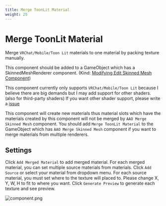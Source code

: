 ```yaml
---
title: Merge ToonLit Material
weight: 25
---
```


# Merge ToonLit Material

Merge `VRChat/Mobile/Toon Lit` materials to one material by packing texture manually.

This component should be added to a GameObject which has a SkinnedMeshRenderer component. (Kind: [Modifying Edit Skinned Mesh Component](../../component-kind/edit-skinned-mesh-components#modifying-component))

This component currently only supports `VRChat/Mobile/Toon Lit` because I believe there are big demands
but I may add support for other shaders. (also for third-party shaders)
If you want other shader support, please write a [issue][issue]

This component will create new materials thus material slots which have the materials created by this component will not be merged by `AAO Merge Skinned Mesh` component.
You should add `Merge ToonLit Material` to the GameObject which has `AAO Merge Skinned Mesh` component if you want to merge materials from multiple renderers.

## Settings

Click `Add Merged Material` to add merged material.
For each merged material, you can set multiple source materials from materials.
Click `Add Source` or select your material from dropdown menu.
For each source material, you must set where to the texture will placed to.
Please change X, Y, W, H to fit to where you want.
Click `Generate Preview` to generate each texture and see preview.

![component.png](component.png)

[issue]: https://github.com/anatawa12/AvatarOptimizer/issues/new/choose
